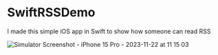# SwiftRSSDemo
I made this simple iOS app in Swift to show how someone can read RSS

![Simulator Screenshot - iPhone 15 Pro - 2023-11-22 at 11 15 03](https://github.com/angelosstaboulis/SwiftRSSDemo/assets/79055304/a8bafb26-6d11-41a0-85f7-dd2fec0827b0)
